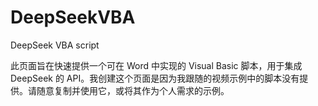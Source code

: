 # DeepSeekVBA
DeepSeek VBA script

此页面旨在快速提供一个可在 Word 中实现的 Visual Basic 脚本，用于集成 DeepSeek 的 API。我创建这个页面是因为我跟随的视频示例中的脚本没有提供。请随意复制并使用它，或将其作为个人需求的示例。
